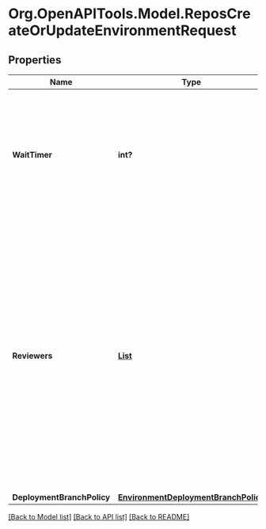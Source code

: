 # Org.OpenAPITools.Model.ReposCreateOrUpdateEnvironmentRequest

## Properties

Name | Type | Description | Notes
------------ | ------------- | ------------- | -------------
**WaitTimer** | **int?** | The amount of time to delay a job after the job is initially triggered. The time (in minutes) must be an integer between 0 and 43,200 (30 days). | [optional] 
**Reviewers** | [**List<ReposCreateOrUpdateEnvironmentRequestReviewersInner>**](ReposCreateOrUpdateEnvironmentRequestReviewersInner.md) | The people or teams that may review jobs that reference the environment. You can list up to six users or teams as reviewers. The reviewers must have at least read access to the repository. Only one of the required reviewers needs to approve the job for it to proceed. | [optional] 
**DeploymentBranchPolicy** | [**EnvironmentDeploymentBranchPolicy**](EnvironmentDeploymentBranchPolicy.md) |  | [optional] 

[[Back to Model list]](../README.md#documentation-for-models) [[Back to API list]](../README.md#documentation-for-api-endpoints) [[Back to README]](../README.md)

